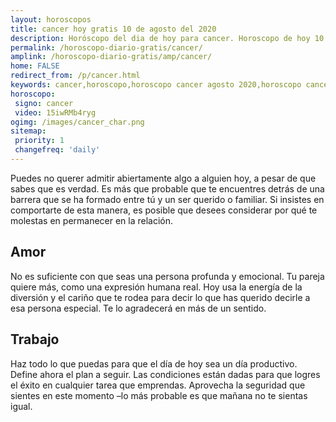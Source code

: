 ```yaml
---
layout: horoscopos
title: cancer hoy gratis 10 de agosto del 2020 
description: Horóscopo del dia de hoy para cancer. Horoscopo de hoy 10 de agosto del 2020. Las predicciones de amor, trabajo, vida personal gratis.
permalink: /horoscopo-diario-gratis/cancer/
amplink: /horoscopo-diario-gratis/amp/cancer/
home: FALSE
redirect_from: /p/cancer.html
keywords: cancer,horoscopo,horoscopo cancer agosto 2020,horoscopo cancer hoy,tarot cancer agosto 2020,horoscopo cancer,tarot cancer hoy,horoscopo de hoy,horoscopo diario,tarot del amor,horoscopo de hoy cancer,horoscopo diario del tarot, Horoscopo de hoy cancer 10 de agosto del 2020,horóscopo del día,signos zodiacales 2020, el horoscopo de hoy
horoscopo:
 signo: cancer
 video: 15iwRMb4ryg
ogimg: /images/cancer_char.png
sitemap:
 priority: 1
 changefreq: 'daily'
---
```



Puedes no querer admitir abiertamente algo a alguien hoy, a pesar de que sabes que es verdad. Es más que probable que te encuentres detrás de una barrera que se ha formado entre tú y un ser querido o familiar. Si insistes en comportarte de esta manera, es posible que desees considerar por qué te molestas en permanecer en la relación.

## Amor

No es suficiente con que seas una persona profunda y emocional. Tu pareja quiere más, como una expresión humana real. Hoy usa la energía de la diversión y el cariño que te rodea para decir lo que has querido decirle a esa persona especial. Te lo agradecerá en más de un sentido.

## Trabajo

Haz todo lo que puedas para que el día de hoy sea un día productivo. Define ahora el plan a seguir. Las condiciones están dadas para que logres el éxito en cualquier tarea que emprendas. Aprovecha la seguridad que sientes en este momento –lo más probable es que mañana no te sientas igual.